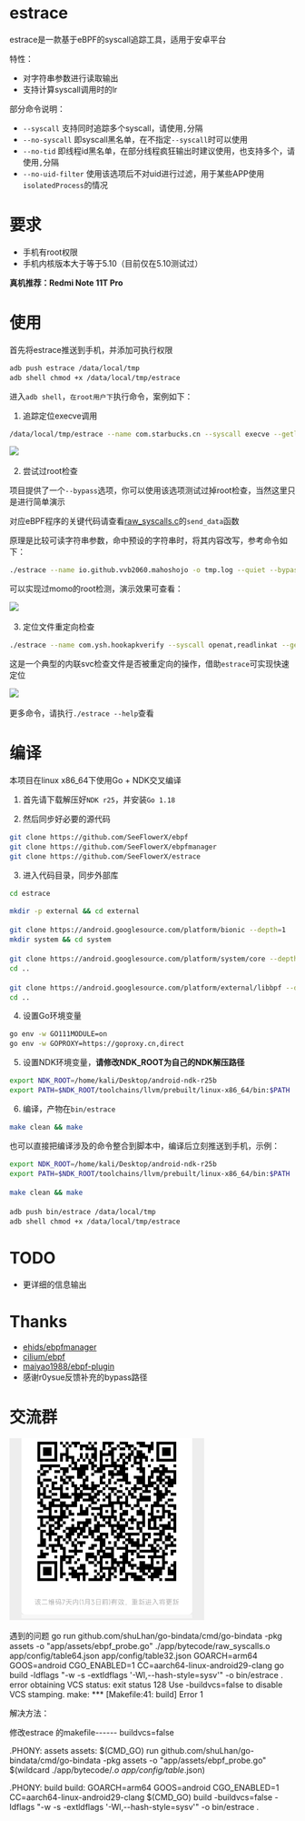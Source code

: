 # estrace

estrace是一款基于eBPF的syscall追踪工具，适用于安卓平台

特性：

- 对字符串参数进行读取输出
- 支持计算syscall调用时的lr

部分命令说明：

- `--syscall` 支持同时追踪多个syscall，请使用`,`分隔
- `--no-syscall` 即syscall黑名单，在不指定`--syscall`时可以使用
- `--no-tid` 即线程id黑名单，在部分线程疯狂输出时建议使用，也支持多个，请使用`,`分隔
- `--no-uid-filter` 使用该选项后不对uid进行过滤，用于某些APP使用`isolatedProcess`的情况

# 要求

- 手机有root权限
- 手机内核版本大于等于5.10（目前仅在5.10测试过）

**真机推荐：Redmi Note 11T Pro**

# 使用

首先将estrace推送到手机，并添加可执行权限

```bash
adb push estrace /data/local/tmp
adb shell chmod +x /data/local/tmp/estrace
```

进入`adb shell`，`在root用户下`执行命令，案例如下：

1. 追踪定位execve调用

```bash
/data/local/tmp/estrace --name com.starbucks.cn --syscall execve --getlr -o trace.log
```

![](./images/Snipaste_2022-11-22_17-10-18.png)

2. 尝试过root检查

项目提供了一个`--bypass`选项，你可以使用该选项测试过掉root检查，当然这里只是进行简单演示

对应eBPF程序的关键代码请查看[raw_syscalls.c](src/raw_syscalls.c)的`send_data`函数

原理是比较可读字符串参数，命中预设的字符串时，将其内容改写，参考命令如下：

```bash
./estrace --name io.github.vvb2060.mahoshojo -o tmp.log --quiet --bypass
```

可以实现过momo的root检测，演示效果可查看：

![](./images/oCam_2022_12_04_23_03_56_661.gif)

3. 定位文件重定向检查

```bash
./estrace --name com.ysh.hookapkverify --syscall openat,readlinkat --getpc -o tmp.log
```

这是一个典型的内联svc检查文件是否被重定向的操作，借助`estrace`可实现快速定位

![](./images/Snipaste_2022-12-05_10-25-14.png)

更多命令，请执行`./estrace --help`查看

# 编译

本项目在linux x86_64下使用Go + NDK交叉编译

1. 首先请下载解压好`NDK r25`，并安装`Go 1.18`

2. 然后同步好必要的源代码

```bash
git clone https://github.com/SeeFlowerX/ebpf
git clone https://github.com/SeeFlowerX/ebpfmanager
git clone https://github.com/SeeFlowerX/estrace
```

3. 进入代码目录，同步外部库

```bash
cd estrace
```

```bash
mkdir -p external && cd external

git clone https://android.googlesource.com/platform/bionic --depth=1
mkdir system && cd system

git clone https://android.googlesource.com/platform/system/core --depth=1
cd ..

git clone https://android.googlesource.com/platform/external/libbpf --depth=1
cd ..
```

4. 设置Go环境变量

```bash
go env -w GO111MODULE=on
go env -w GOPROXY=https://goproxy.cn,direct
```

5. 设置NDK环境变量，**请修改NDK_ROOT为自己的NDK解压路径**

```bash
export NDK_ROOT=/home/kali/Desktop/android-ndk-r25b
export PATH=$NDK_ROOT/toolchains/llvm/prebuilt/linux-x86_64/bin:$PATH
```

6. 编译，产物在`bin/estrace`

```bash
make clean && make
```

也可以直接把编译涉及的命令整合到脚本中，编译后立刻推送到手机，示例：

```bash
export NDK_ROOT=/home/kali/Desktop/android-ndk-r25b
export PATH=$NDK_ROOT/toolchains/llvm/prebuilt/linux-x86_64/bin:$PATH

make clean && make

adb push bin/estrace /data/local/tmp
adb shell chmod +x /data/local/tmp/estrace
```

# TODO

- 更详细的信息输出

# Thanks

- [ehids/ebpfmanager](https://github.com/ehids/ebpfmanager)
- [cilium/ebpf](https://github.com/cilium/ebpf)
- [maiyao1988/ebpf-plugin](https://github.com/maiyao1988/ebpf-plugin)
- 感谢r0ysue反馈补充的bypass路径

# 交流群

![](./images/Snipaste_2022-12-27_14-06-33.png)




遇到的问题
go run github.com/shuLhan/go-bindata/cmd/go-bindata -pkg assets -o "app/assets/ebpf_probe.go" ./app/bytecode/raw_syscalls.o app/config/table64.json app/config/table32.json
GOARCH=arm64 GOOS=android CGO_ENABLED=1 CC=aarch64-linux-android29-clang go build -ldflags "-w -s -extldflags '-Wl,--hash-style=sysv'" -o bin/estrace .
error obtaining VCS status: exit status 128
	Use -buildvcs=false to disable VCS stamping.
make: *** [Makefile:41: build] Error 1

解决方法：

修改estrace 的makefile------ buildvcs=false


.PHONY: assets
assets:
	$(CMD_GO) run github.com/shuLhan/go-bindata/cmd/go-bindata -pkg assets -o "app/assets/ebpf_probe.go" $(wildcard ./app/bytecode/*.o app/config/table*.json)

.PHONY: build
build:
	GOARCH=arm64 GOOS=android CGO_ENABLED=1 CC=aarch64-linux-android29-clang $(CMD_GO) build -buildvcs=false  -ldflags "-w -s -extldflags '-Wl,--hash-style=sysv'" -o bin/estrace .





